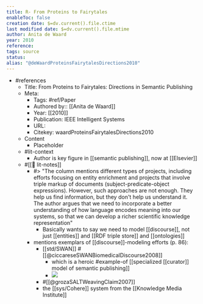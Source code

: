 ```yaml
---
title: R- From Proteins to Fairytales
enableToc: false
creation date: $=dv.current().file.ctime
last modified date: $=dv.current().file.mtime
author: Anita de Waard
year: 2010
reference: 
tags: source
status: 
alias: "@deWaardProteinsFairytalesDirections2010"
---
```

- #references
    - Title: From Proteins to Fairytales: Directions in Semantic Publishing
    - Meta:
        - Tags: #ref/Paper
        - Authored by::  [[Anita de Waard]]
        - Year: [[2010]]
        - Publication: IEEE Intelligent Systems
        - URL: 
        - Citekey: waardProteinsFairytalesDirections2010
    - Content
        - Placeholder
    - #lit-context
        - Author is key figure in [[semantic publishing]], now at [[Elsevier]]
    - #[[📝 lit-notes]]
        - #> "The column mentions different types of projects, including efforts focusing on entity enrichment and projects that involve triple markup of documents (subject-predicate-object expressions). However, such approaches are not enough. They help us find information, but they don't help us understand it. The author argues that we need to incorporate a better understanding of how language encodes meaning into our systems, so that we can develop a richer scientific knowledge representation"
            - Basically wants to say we need to model [[discourse]], not just [[entities]] and [[RDF triple store]] and [[ontologies]]
        - mentions exemplars of [[discourse]]-modeling efforts (p. 86):
            - [[std/SWAN]] #[[@ciccareseSWANBiomedicalDiscourse2008]]
                - which is a heroic #example-of [[specialized [[curator]] model of semantic publishing]]
                - ![](https://firebasestorage.googleapis.com/v0/b/firescript-577a2.appspot.com/o/imgs%2Fapp%2Fmegacoglab%2FyeTGkZb5eB.png?alt=media&token=7da3494b-0159-4ec4-b93a-52f00f61fcb7)
            - #[[@grozaSALTWeavingClaim2007]]
            - the [[sys/Cohere]] system from the [[Knowledge Media Institute]]
